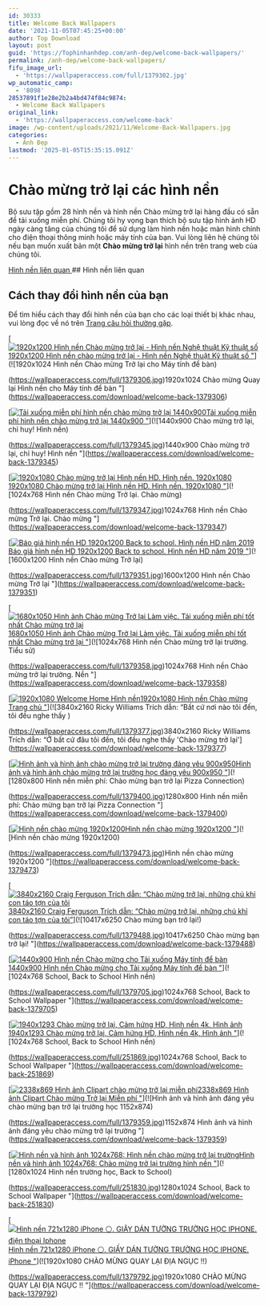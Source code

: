 ```yaml
---
id: 30333
title: Welcome Back Wallpapers
date: '2021-11-05T07:45:25+00:00'
author: Top Download
layout: post
guid: 'https://Tophinhanhdep.com/anh-dep/welcome-back-wallpapers/'
permalink: /anh-dep/welcome-back-wallpapers/
fifu_image_url:
  - 'https://wallpaperaccess.com/full/1379302.jpg'
wp_automatic_camp:
  - '8098'
28537891f1e28e2b2a4bd474f84c9874:
  - Welcome Back Wallpapers
original_link:
  - 'https://wallpaperaccess.com/welcome-back'
image: /wp-content/uploads/2021/11/Welcome-Back-Wallpapers.jpg
categories:
  - Ảnh Đẹp
lastmod: '2025-01-05T15:35:15.091Z'
---
```

# Chào mừng trở lại các hình nền

Bộ sưu tập gồm 28 hình nền và hình nền Chào mừng trở lại hàng đầu có sẵn để tải xuống miễn phí. Chúng tôi hy vọng bạn thích bộ sưu tập hình ảnh HD ngày càng tăng của chúng tôi để sử dụng làm hình nền hoặc màn hình chính cho điện thoại thông minh hoặc máy tính của bạn. Vui lòng liên hệ chúng tôi nếu bạn muốn xuất bản một **Chào mừng trở lại** hình nền trên trang web của chúng tôi.

[Hình nền liên quan ](#related) ## Hình nền liên quan

## Cách thay đổi hình nền của bạn

Để tìm hiểu cách thay đổi hình nền của bạn cho các loại thiết bị khác nhau, vui lòng đọc về nó trên [Trang câu hỏi thường gặp](https://tophinhanhdep.com/faq/).

  
[[![1920x1200 Hình nền Chào mừng trở lại - Hình nền Nghệ thuật Kỹ thuật số](https://wallpaperaccess.com/full/1379302.jpg)1920x1200 Hình nền chào mừng trở lại - Hình nền Nghệ thuật Kỹ thuật số "](https://wallpaperaccess.com/download/welcome-back-1379302)](![1920x1024 Hình nền Chào mừng Trở lại cho Máy tính để bàn)

(https://wallpaperaccess.com/full/1379306.jpg)1920x1024 Chào mừng Quay lại Hình nền cho Máy tính để bàn "](https://wallpaperaccess.com/download/welcome-back-1379306)

[[![Tải xuống miễn phí hình nền chào mừng trở lại 1440x900](https://wallpaperaccess.com/full/1379330.jpg)Tải xuống miễn phí hình nền chào mừng trở lại 1440x900 "](https://wallpaperaccess.com/download/welcome-back-1379330)](![1440x900 Chào mừng trở lại, chỉ huy!  Hình nền)

(https://wallpaperaccess.com/full/1379345.jpg)1440x900 Chào mừng trở lại, chỉ huy! Hình nền "](https://wallpaperaccess.com/download/welcome-back-1379345)

[[![1920x1080 Chào mừng trở lại Hình nền HD.  Hình nền.  1920x1080](https://wallpaperaccess.com/full/1379346.jpg)1920x1080 Chào mừng trở lại Hình nền HD. Hình nền. 1920x1080 "](https://wallpaperaccess.com/download/welcome-back-1379346)](![1024x768 Hình nền Chào mừng Trở lại.  Chào mừng)

(https://wallpaperaccess.com/full/1379347.jpg)1024x768 Hình nền Chào mừng Trở lại. Chào mừng "](https://wallpaperaccess.com/download/welcome-back-1379347)

[[![Báo giá hình nền HD 1920x1200 Back to school.  Hình nền HD năm 2019](https://wallpaperaccess.com/full/1379338.jpg)Báo giá hình nền HD 1920x1200 Back to school. Hình nền HD năm 2019 "](https://wallpaperaccess.com/download/welcome-back-1379338)](![1600x1200 Hình nền Chào mừng Trở lại)

(https://wallpaperaccess.com/full/1379351.jpg)1600x1200 Hình nền Chào mừng Trở lại "](https://wallpaperaccess.com/download/welcome-back-1379351)

[[![1680x1050 Hình ảnh Chào mừng Trở lại Làm việc.  Tải xuống miễn phí tốt nhất Chào mừng trở lại](https://wallpaperaccess.com/full/1379366.jpg)1680x1050 Hình ảnh Chào mừng Trở lại Làm việc. Tải xuống miễn phí tốt nhất Chào mừng trở lại "](https://wallpaperaccess.com/download/welcome-back-1379366)](![1024x768 Hình nền Chào mừng trở lại trường.  Tiểu sử)

(https://wallpaperaccess.com/full/1379358.jpg)1024x768 Hình nền Chào mừng trở lại trường. Nền "](https://wallpaperaccess.com/download/welcome-back-1379358)

[[![1920x1080 Welcome Home Hình nền](https://wallpaperaccess.com/full/1379376.jpg)1920x1080 Hình nền Chào mừng Trang chủ "](https://wallpaperaccess.com/download/welcome-back-1379376)](![3840x2160 Ricky Williams Trích dẫn: “Bất cứ nơi nào tôi đến, tôi đều nghe thấy )

(https://wallpaperaccess.com/full/1379377.jpg)3840x2160 Ricky Williams Trích dẫn: “Ở bất cứ đâu tôi đến, tôi đều nghe thấy 'Chào mừng trở lại'](https://wallpaperaccess.com/download/welcome-back-1379377)

[[![Hình ảnh và hình ảnh chào mừng trở lại trường đáng yêu 900x950](https://wallpaperaccess.com/full/1379391.png)Hình ảnh và hình ảnh chào mừng trở lại trường học đáng yêu 900x950 "](https://wallpaperaccess.com/download/welcome-back-1379391)](![1280x800 Hình nền miễn phí: Chào mừng bạn trở lại Pizza Connection)

(https://wallpaperaccess.com/full/1379400.jpg)1280x800 Hình nền miễn phí: Chào mừng bạn trở lại Pizza Connection "](https://wallpaperaccess.com/download/welcome-back-1379400)

[[![Hình nền chào mừng 1920x1200](https://wallpaperaccess.com/full/1379426.jpg)Hình nền chào mừng 1920x1200 "](https://wallpaperaccess.com/download/welcome-back-1379426)](![Hình nền chào mừng 1920x1200)

(https://wallpaperaccess.com/full/1379473.jpg)Hình nền chào mừng 1920x1200 "](https://wallpaperaccess.com/download/welcome-back-1379473)

[[![3840x2160 Craig Ferguson Trích dẫn: “Chào mừng trở lại, những chú khỉ con táo tợn của tôi](https://wallpaperaccess.com/full/1379476.jpg)3840x2160 Craig Ferguson Trích dẫn: “Chào mừng trở lại, những chú khỉ con táo tợn của tôi”](https://wallpaperaccess.com/download/welcome-back-1379476)](![10417x6250 Chào mừng bạn trở lại!)

(https://wallpaperaccess.com/full/1379488.jpg)10417x6250 Chào mừng bạn trở lại! "](https://wallpaperaccess.com/download/welcome-back-1379488)

[[![1440x900 Hình nền Chào mừng cho Tải xuống Máy tính để bàn](https://wallpaperaccess.com/full/1379535.jpg)1440x900 Hình nền Chào mừng cho Tải xuống Máy tính để bàn "](https://wallpaperaccess.com/download/welcome-back-1379535)](![1024x768 School, Back to School Hình nền)

(https://wallpaperaccess.com/full/1379705.jpg)1024x768 School, Back to School Wallpaper "](https://wallpaperaccess.com/download/welcome-back-1379705)

[[![1940x1293 Chào mừng trở lại, Cảm hứng HD, Hình nền 4k, Hình ảnh](https://wallpaperaccess.com/full/1379707.jpg)1940x1293 Chào mừng trở lại, Cảm hứng HD, Hình nền 4k, Hình ảnh "](https://wallpaperaccess.com/download/welcome-back-1379707)](![1024x768 School, Back to School Hình nền)

(https://wallpaperaccess.com/full/251869.jpg)1024x768 School, Back to School Wallpaper "](https://wallpaperaccess.com/download/welcome-back-251869)

[[![2338x869 Hình ảnh Clipart chào mừng trở lại miễn phí](https://wallpaperaccess.com/full/1379733.jpg)2338x869 Hình ảnh Clipart Chào mừng Trở lại Miễn phí "](https://wallpaperaccess.com/download/welcome-back-1379733)](![Hình ảnh và hình ảnh đáng yêu chào mừng bạn trở lại trường học 1152x874)

(https://wallpaperaccess.com/full/1379359.jpg)1152x874 Hình ảnh và hình ảnh đáng yêu chào mừng trở lại trường "](https://wallpaperaccess.com/download/welcome-back-1379359)

[[![Hình nền và hình ảnh 1024x768: Hình nền chào mừng trở lại trường](https://wallpaperaccess.com/full/1379429.jpg)Hình nền và hình ảnh 1024x768: Chào mừng trở lại trường hình nền "](https://wallpaperaccess.com/download/welcome-back-1379429)](![1280x1024 Hình nền trường học, Back to School)

(https://wallpaperaccess.com/full/251830.jpg)1280x1024 School, Back to School Wallpaper "](https://wallpaperaccess.com/download/welcome-back-251830)

[[![Hình nền 721x1280 iPhone ⚪️.  GIẤY DÁN TƯỜNG TRƯỜNG HỌC IPHONE.  điện thoại Iphone](https://wallpaperaccess.com/full/1379367.jpg)Hình nền 721x1280 iPhone ⚪️. GIẤY DÁN TƯỜNG TRƯỜNG HỌC IPHONE. iPhone "](https://wallpaperaccess.com/download/welcome-back-1379367)](![1920x1080 CHÀO MỪNG QUAY LẠI ĐỊA NGỤC !!)

(https://wallpaperaccess.com/full/1379792.jpg)1920x1080 CHÀO MỪNG QUAY LẠI ĐỊA NGỤC !! "](https://wallpaperaccess.com/download/welcome-back-1379792)
